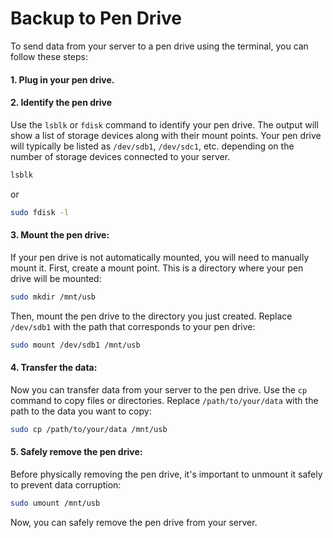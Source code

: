# Backup to Pen Drive

To send data from your server to a pen drive using the terminal, you can follow these steps:

#### 1. **Plug in your pen drive.**

#### 2. **Identify the pen drive** 

Use the `lsblk` or `fdisk` command to identify your pen drive. The output will show a list of storage devices along with their mount points. Your pen drive will typically be listed as `/dev/sdb1`, `/dev/sdc1`, etc. depending on the number of storage devices connected to your server.

   ```bash
   lsblk
   ```

   or

   ```bash
   sudo fdisk -l
   ```

#### 3. **Mount the pen drive:** 

If your pen drive is not automatically mounted, you will need to manually mount it. First, create a mount point. This is a directory where your pen drive will be mounted:

   ```bash
   sudo mkdir /mnt/usb
   ```

Then, mount the pen drive to the directory you just created. Replace `/dev/sdb1` with the path that corresponds to your pen drive:

   ```bash
   sudo mount /dev/sdb1 /mnt/usb
   ```

#### 4. **Transfer the data:** 

Now you can transfer data from your server to the pen drive. Use the `cp` command to copy files or directories. Replace `/path/to/your/data` with the path to the data you want to copy:

   ```bash
   sudo cp /path/to/your/data /mnt/usb
   ```

#### 5. **Safely remove the pen drive:** 

Before physically removing the pen drive, it's important to unmount it safely to prevent data corruption:

   ```bash
   sudo umount /mnt/usb
   ```

Now, you can safely remove the pen drive from your server.

